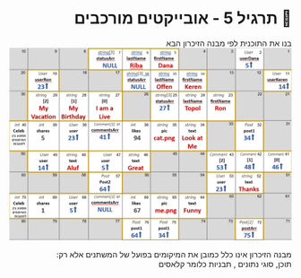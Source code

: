 <div dir="rtl">

# 💪 תרגיל 5 - אובייקטים מורכבים

בנו את התוכנית לפי מבנה הזיכרון הבא
![image](image_2.png)

מבנה הזיכרון אינו כלל כמובן את המיקומים בפועל של המשתנים אלא רק:<br>
תוכן, סוגי נתונים , תבניות כלומר קלאסים


</div>
  